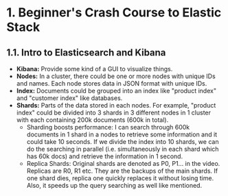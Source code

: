 # 1. Beginner's Crash Course to Elastic Stack
## 1.1. Intro to Elasticsearch and Kibana
* **Kibana:** Provide some kind of a GUI to visualize things.
* **Nodes:** In a cluster, there could be one or more nodes with unique IDs and names. Each node stores data in JSON format with unique IDs.
* **Index:** Documents could be grouped into an index like "product index" and "customer index" like databases.
* **Shards:** Parts of the data stored in each nodes. For example, "product index" could be divided into 3 shards in 3 different nodes in 1 cluster with each containing 200k documents (600k in total).
  * Sharding boosts performance: I can search through 600k documents in 1 shard in a nodes to retrieve some information and it could take 10 seconds. If we divide the index into 10 shards, we can do the searching in parallel (i.e. simultaneously in each shard which has 60k docs) and retrieve the information in 1 second.
  * Replica Shards: Original shards are denoted as P0, P1... in the video. Replicas are R0, R1 etc. They are the backups of the main shards. If one shard dies, replica one quickly replaces it without losing time. Also, it speeds up the query searching as well like mentioned.
  
